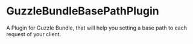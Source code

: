 # GuzzleBundleBasePathPlugin
A Plugin for Guzzle Bundle, that will help you setting a base path to each request of your client.
